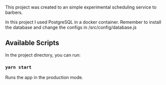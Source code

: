 This project was created to an simple experimental scheduling service to barbers.

In this project I used PostgreSQL in a docker container.
Remember to install the database and change the configs in /src/config/database.js

## Available Scripts

In the project directory, you can run:

### `yarn start`

Runs the app in the production mode.<br>
